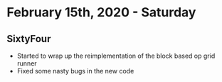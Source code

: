---
---

# February 15th, 2020 - Saturday


## SixtyFour
- Started to wrap up the reimplementation of the block based op grid runner
- Fixed some nasty bugs in the new code
